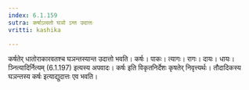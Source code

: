 ```yaml
---
index: 6.1.159
sutra: कर्षाऽत्वतो घञो ऽन्त उदात्तः
vritti: kashika

---
```

कर्षतेर् धातोराकारवतश्च घञन्तस्यान्त उदात्तो भवति। कर्षः। पाकः। त्यागः। रागः। दायः। धायः। ञ्नित्यादिर्नित्यम् (6.1.197) इत्यस्य अपवादः। कर्षः इति विकृतनिर्देशः कृषतेर् निवृत्त्यर्थः। तौदादिकस्य घञन्तस्य कर्षः इत्याद्युदात्तः एव भवति।